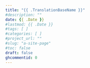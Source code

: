 ```yaml
---
title: "{{ .TranslationBaseName }}"
#description: ""
date: {{ .Date }}
#lastmod: {{ .Date }}
#tags: [ ]
#categories: [ ]
#project_url: ""
#slug: "a-site-page"
#toc: false
draft: false
ghcommentid: 0
---
```

